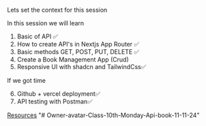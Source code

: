 Lets set the context for this session

In this session we will learn

1. Basic of API ✅
2. How to create API's in Nextjs App Router ✅
3. Basic methods GET, POST, PUT, DELETE ✅
4. Create a Book Management App (Crud)
5. Responsive UI with shadcn and TailwindCss✅

If we got time

6. Github + vercel deployment✅
7. API testing with Postman✅


[Resources](https://rb.gy/1j5cgp)
"# Owner-avatar-Class-10th-Monday-Api-book-11-11-24" 
